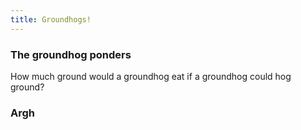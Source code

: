 ```yaml
---
title: Groundhogs!
---
```


### The groundhog ponders

How much ground would a groundhog eat if a groundhog could hog ground?

### Argh 
